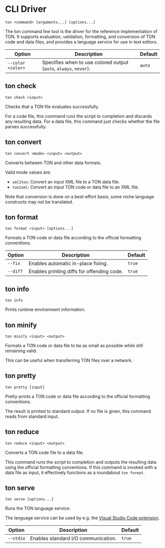 # CLI Driver

```text
ton <command> [arguments...] [options...]
```

The ton command line tool is the driver for the reference implementation of TON.
It supports evaluation, validation, formatting, and conversion of TON code and
data files, and provides a language service for use in text editors.

| Option | Description | Default |
| - | - | - |
| `--color <color>` | Specifies when to use colored output (`auto`, `always`, `never`). | `auto` |

## ton check

```text
ton check <input>
```

Checks that a TON file evaluates successfully.

For a code file, this command runs the script to completion and discards any
resulting data. For a data file, this command just checks whether the file
parses successfully.

## ton convert

```text
ton convert <mode> <input> <output>
```

Converts between TON and other data formats.

Valid mode values are:

* `xml2ton`: Convert an input XML file to a TON data file.
* `ton2xml`: Convert an input TON code or data file to an XML file.

Note that conversion is done on a best-effort basis; some niche language
constructs may not be translated.

## ton format

```text
ton format <input> [options...]
```

Formats a TON code or data file according to the official formatting
conventions.

| Option | Description | Default |
| - | - | - |
| `--fix` | Enables automatic in-place fixing. | `true` |
| `--diff` | Enables printing diffs for offending code. | `true` |

## ton info

```text
ton info
```

Prints runtime environment information.

## ton minify

```text
ton minify <input> <output>
```

Formats a TON code or data file to be as small as possible while still remaining
valid.

This can be useful when transferring TON files over a network.

## ton pretty

```text
ton pretty [input]
```

Pretty-prints a TON code or data file according to the official formatting
conventions.

The result is printed to standard output. If no file is given, this command
reads from standard input.

## ton reduce

```text
ton reduce <input> <output>
```

Converts a TON code file to a data file.

This command runs the script to completion and outputs the resulting data using
the official formatting conventions. If this command is invoked with a data file
as input, it effectively functions as a roundabout `ton format`.

## ton serve

```text
ton serve [options...]
```

Runs the TON language service.

The language service can be used by e.g. the
[Visual Studio Code extension](https://marketplace.visualstudio.com/items?itemName=vezel.ton).

| Option | Description | Default |
| - | - | - |
| `--stdio` | Enables standard I/O communication. | `true` |
